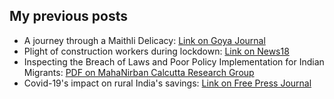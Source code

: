 ## My previous posts

- A journey through a Maithli Delicacy: [Link on Goya Journal](https://www.goya.in/blog/biriya-curry-a-maithil-delicacy-made-with-chickpea-greens)
- Plight of construction workers during lockdown: [Link on News18](https://www.news18.com/news/opinion/no-job-no-home-no-food-construction-workers-worst-hit-due-to-coronavirus-lockdown-2574401.html)
- Inspecting the Breach of Laws and Poor Policy Implementation for Indian Migrants: [PDF on MahaNirban Calcutta Research Group](http://www.mcrg.ac.in/PP116.pdf)
- Covid-19's impact on rural India's savings: [Link on Free Press Journal](https://www.freepressjournal.in/india/majority-in-rural-india-have-no-savings-to-buffer-against-covid-19-impact-finds-survey)
